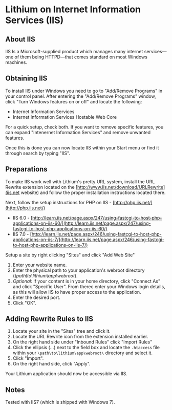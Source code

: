 # Lithium on Internet Information Services (IIS)

## About IIS

IIS Is a Microsoft-supplied product which manages many internet services—one of them being HTTPD—that comes standard on most Windows machines.

## Obtaining IIS

To install IIS under Windows you need to go to "Add/Remove Programs" in your control panel. After entering the "Add/Remove Programs" window, click "Turn Windows features on or off" and locate the following:

- Internet Information Services
- Internet Information Services Hostable Web Core

For a quick setup, check both. If you want to remove specific features, you can expand "Intenernet Information Services" and remove unwanted features.

Once this is done you can now locate IIS within your Start menu or find it through search by typing "IIS".

## Preparations

To make IIS work well with Lithium's pretty URL system, install the URL Rewrite extension located on the [http://www.iis.net/download/URLRewrite](iis.net website) and follow the proper installation instructions located there.

Next, follow the setup instructions for PHP on IIS - [http://php.iis.net/](http://php.iis.net/)

- IIS 6.0 - [http://learn.iis.net/page.aspx/247/using-fastcgi-to-host-php-applications-on-iis-60/](http://learn.iis.net/page.aspx/247/using-fastcgi-to-host-php-applications-on-iis-60/)<br />
- IIS 7.0 - [http://learn.iis.net/page.aspx/246/using-fastcgi-to-host-php-applications-on-iis-7/](http://learn.iis.net/page.aspx/246/using-fastcgi-to-host-php-applications-on-iis-7/)

Setup a site by right clicking "Sites" and click "Add Web Site"

1. Enter your website name.
2. Enter the physical path to your application's webroot directory (_\path\to\lithium\app\webroot_).
3. _Optional:_ If your content is in your home directory, click "Connect As" and click "Specific User". From therec enter your Windows login details, as this will allow IIS to have proper access to the application.
4. Enter the desired port.
5. Click "OK".

## Adding Rewrite Rules to IIS

1. Locate your site in the "Sites" tree and click it.
2. Locate the URL Rewrite icon from the extension installed earlier.
3. On the right hand side under "Inbound Rules" click "Import Rules"
4. Click the ellipsis (...) next to the field box and locate the `.htaccess` file within your `\path\to\lithium\app\webroot\` directory and select it.
5. Click "Import".
6. On the right hand side, click "Apply".

Your Lithium application should now be accessible via IIS.

## Notes

Tested with IIS7 (which is shipped with Windows 7).
